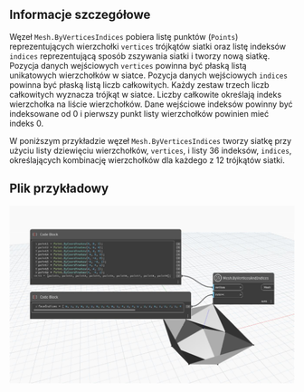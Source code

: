 ## Informacje szczegółowe
Węzeł `Mesh.ByVerticesIndices` pobiera listę punktów (`Points`) reprezentujących wierzchołki `vertices` trójkątów siatki oraz listę indeksów `indices` reprezentującą sposób zszywania siatki i tworzy nową siatkę. Pozycja danych wejściowych `vertices` powinna być płaską listą unikatowych wierzchołków w siatce. Pozycja danych wejściowych `indices` powinna być płaską listą liczb całkowitych. Każdy zestaw trzech liczb całkowitych wyznacza trójkąt w siatce. Liczby całkowite określają indeks wierzchołka na liście wierzchołków. Dane wejściowe indeksów powinny być indeksowane od 0 i pierwszy punkt listy wierzchołków powinien mieć indeks 0.

W poniższym przykładzie węzeł `Mesh.ByVerticesIndices` tworzy siatkę przy użyciu listy dziewięciu wierzchołków, `vertices`, i listy 36 indeksów, `indices`, określających kombinację wierzchołków dla każdego z 12 trójkątów siatki.

## Plik przykładowy

![Example](./Autodesk.DesignScript.Geometry.Mesh.ByVerticesAndIndices_img.jpg)
